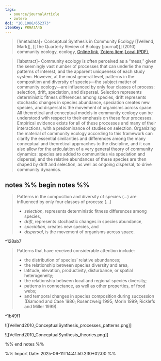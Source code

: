 ```yaml
---
tags:
  - source/journalArticle
  - zotero
doi: "10.1086/652373"
itemKey: PR9ATA4G
---
```

>[!metadata]+
> Conceptual Synthesis in Community Ecology
> [[Vellend, Mark]], 
> [[The Quarterly Review of Biology (journal)]] (2010)
> community ecology, ecology, 
> [Online link](https://www.journals.uchicago.edu/doi/10.1086/652373), [Zotero Item](zotero://select/library/items/PR9ATA4G),[Local (PDF)](file://C:/Users/aburg/Documents/references/zotero/storage/AT7T4B9L/Vellend2010_ConceptualSynthesis.pdf), 


>[!abstract]-
>Community ecology is often perceived as a “mess,” given the seemingly vast number of processes that can underlie the many patterns of interest, and the apparent uniqueness of each study system. However, at the most general level, patterns in the composition and diversity of species—the subject matter of community ecology—are influenced by only four classes of process: selection, drift, speciation, and dispersal. Selection represents deterministic fitness differences among species, drift represents stochastic changes in species abundance, speciation creates new species, and dispersal is the movement of organisms across space. All theoretical and conceptual models in community ecology can be understood with respect to their emphasis on these four processes. Empirical evidence exists for all of these processes and many of their interactions, with a predominance of studies on selection. Organizing the material of community ecology according to this framework can clarify the essential similarities and differences among the many conceptual and theoretical approaches to the discipline, and it can also allow for the articulation of a very general theory of community dynamics: species are added to communities via speciation and dispersal, and the relative abundances of these species are then shaped by drift and selection, as well as ongoing dispersal, to drive community dynamics.

## notes %% begin notes %%

>Patterns in the composition and diversity of species (...) are influenced by only four classes of process: (...) 
> - *selection*, represents deterministic fitness differences among species, 
> - *drift*, represents stochastic changes in species abundance,
> - *speciation*, creates new species, and 
> - *dispersal*, is the movement of organisms across space.

^128ab7

>Patterns that have received considerable attention include:
> - the distribution of species’ relative abundances;
> - the relationship between species diversity and area,
> - latitude, elevation, productivity, disturbance, or spatial heterogeneity;
> - the relationship between local and regional species diversity;
> - patterns in connectance, as well as other properties, of food webs;
> - and temporal changes in species composition during succession
>(Diamond and Case 1986; Rosenzweig 1995; Morin 1999; Ricklefs and Miller 1999).

^1b49f1

![[Vellend2010_ConceptualSynthesis_processes_patterns.png]]

![[Vellend2010_ConceptualSynthesis_theories.png]]

%% end notes %%

%% Import Date: 2025-06-11T14:41:50.230+02:00 %%
